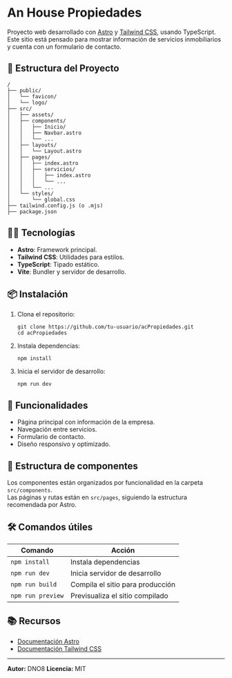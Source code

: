 # An House Propiedades

Proyecto web desarrollado con [Astro](https://astro.build/) y [Tailwind CSS](https://tailwindcss.com/), usando TypeScript.  
Este sitio está pensado para mostrar información de servicios inmobiliarios y cuenta con un formulario de contacto.

## 🚀 Estructura del Proyecto

```
/
├── public/
│   └── favicon/
│   └── logo/
├── src/
│   ├── assets/
│   ├── components/
│   │   ├── Inicio/
│   │   ├── Navbar.astro
│   │   └── ...
│   ├── layouts/
│   │   └── Layout.astro
│   ├── pages/
│   │   ├── index.astro
│   │   ├── servicios/
│   │   │   ├── index.astro
│   │   │   └── ...
│   │   └── ...
│   └── styles/
│       └── global.css
├── tailwind.config.js (o .mjs)
├── package.json
```

## 🧑‍💻 Tecnologías

- **Astro**: Framework principal.
- **Tailwind CSS**: Utilidades para estilos.
- **TypeScript**: Tipado estático.
- **Vite**: Bundler y servidor de desarrollo.

## 📦 Instalación

1. Clona el repositorio:
   ```
   git clone https://github.com/tu-usuario/acPropiedades.git
   cd acPropiedades
   ```
2. Instala dependencias:
   ```
   npm install
   ```
3. Inicia el servidor de desarrollo:
   ```
   npm run dev
   ```

## 📝 Funcionalidades

- Página principal con información de la empresa.
- Navegación entre servicios.
- Formulario de contacto.
- Diseño responsivo y optimizado.

## 📄 Estructura de componentes

Los componentes están organizados por funcionalidad en la carpeta `src/components`.  
Las páginas y rutas están en `src/pages`, siguiendo la estructura recomendada por Astro.

## 🛠️ Comandos útiles

| Comando            | Acción                                   |
|--------------------|------------------------------------------|
| `npm install`      | Instala dependencias                     |
| `npm run dev`      | Inicia servidor de desarrollo            |
| `npm run build`    | Compila el sitio para producción         |
| `npm run preview`  | Previsualiza el sitio compilado          |

## 📚 Recursos

- [Documentación Astro](https://docs.astro.build)
- [Documentación Tailwind CSS](https://tailwindcss.com/docs)

---

**Autor:** DNO8 
**Licencia:** MIT

